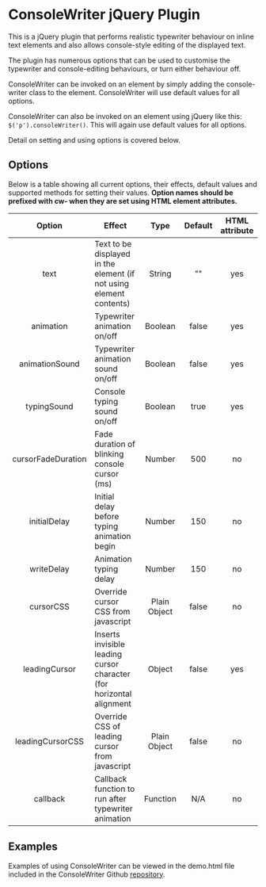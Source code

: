 # ConsoleWriter jQuery Plugin
This is a jQuery plugin that performs realistic typewriter behaviour on inline text elements and also allows
 console-style editing of the displayed text.
 
The plugin has numerous options that can be used to customise the typewriter and console-editing behaviours, or turn
either behaviour off.

ConsoleWriter can be invoked on an element by simply adding the console-writer class to the element. ConsoleWriter
will use default values for all options.

ConsoleWriter can also be invoked on an element using jQuery like this:
`$('p').consoleWriter()`. This will again use default values for all options.

Detail on setting and using options is covered below.

## Options
Below is a table showing all current options, their effects, default values and supported methods for setting their
values. **Option names should be prefixed with cw- when they are set using HTML element attributes.**

| Option            | Effect                                                                  | Type            | Default  | HTML attribute |
|:-----------------:|-------------------------------------------------------------------------|:---------------:|:--------:|:--------------:|
| text              | Text to be displayed in the element (if not using element contents)     | String          | ""       | yes            |
| animation         | Typewriter animation on/off                                             | Boolean         | false    | yes            |
| animationSound    | Typewriter animation sound on/off                                       | Boolean         | false    | yes            |
| typingSound       | Console typing sound on/off                                             | Boolean         | true     | yes            |
| cursorFadeDuration| Fade duration of blinking console cursor (ms)                           | Number          | 500      | no             |
| initialDelay      | Initial delay before typing animation begin                             | Number          | 150      | no             |
| writeDelay        | Animation typing delay                                                  | Number          | 150      | no             |
| cursorCSS         | Override cursor CSS from javascript                                     | Plain Object    | false    | no             |
| leadingCursor     | Inserts invisible leading cursor character (for horizontal alignment    | Object          | false    | yes            |
| leadingCursorCSS  | Override CSS of leading cursor from javascript                          | Plain Object    | false    | no             |
| callback          | Callback function to run after typewriter animation                     | Function        | N/A      | no             |

## Examples
Examples of using ConsoleWriter can be viewed in the demo.html file included in the ConsoleWriter Github
[repository](https://github.com/robinrob/consolewriter.jquery.js).
